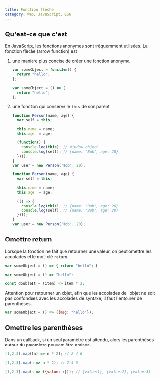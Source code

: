 ```yaml
---
title: Fonction flèche
category: Web, JavaScript, ES6
---
```


## Qu'est-ce que c'est

En JavaScript, les fonctions anonymes sont fréquemment utilisées. La fonction flèche (arrow function) est

1. une manière plus concise de créer une fonction anonyme.

    ``` js
    var someObject = function() {
      return "hello";
    };
    ```

    ``` js
    var someObject = () => {
      return "hello";
    };
    ```

2. une fonction qui conserve le `this` de son parent

    ``` js
    function Person(name, age) {
      var self = this;

      this.name = name;
      this.age  = age;

      (function() {
        console.log(this); // Window object
        console.log(self); // {name: 'Bob', age: 20}
      })();
    }
    var user = new Person('Bob', 20);
    ```

    ``` js
    function Person(name, age) {
      var self = this;

      this.name = name;
      this.age  = age;

      (() => {
        console.log(this); // {name: 'Bob', age: 20}
        console.log(self); // {name: 'Bob', age: 20}
      })();
    }
    var user = new Person('Bob', 20);
    ```

## Omettre return

Lorsque la fonction ne fait que retourner une valeur, on peut omettre les accolades et le mot-clé `return`.


``` js
var someObject = () => { return "hello"; }
```

``` js
var someObject = () => "hello";
```

``` js
const doubleIt = (item) => item * 2;
```

Attention pour retourner un objet, afin que les accolades de l'objet ne soit pas confondues avec les accolades de syntaxe, il faut l'entourer de parenthèses.

``` js
var someObject = () => ({msg: "hello"});
```

## Omettre les parenthèses

Dans un callback, si un seul paramètre est attendu, alors les parenthèses autour du paramètre peuvent être omises.

``` js
[1,2,3].map((n) => n * 2); // 2 4 6
```

``` js
[1,2,3].map(n => n * 2); // 2 4 6
```

``` js
[1,2,3].map(n => ({value: n})); // {value:1}, {value:2}, {value:3}
```

